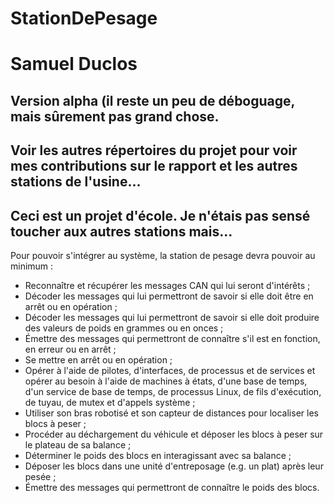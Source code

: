 # StationDePesage

# Samuel Duclos
## Version alpha (il reste un peu de déboguage, mais sûrement pas grand chose.
## Voir les autres répertoires du projet pour voir mes contributions sur le rapport et les autres stations de l'usine...
## Ceci est un projet d'école. Je n'étais pas sensé toucher aux autres stations mais...

Pour pouvoir s'intégrer au système, la station de pesage devra pouvoir au minimum :
- Reconnaître et récupérer les messages CAN qui lui seront d'intérêts ;
- Décoder les messages qui lui permettront de savoir si elle doit être en arrêt ou en opération ;
- Décoder les messages qui lui permettront de savoir si elle doit produire des valeurs de poids en grammes ou en onces ;
- Émettre des messages qui permettront de connaître s'il est en fonction, en erreur ou en arrêt ;
- Se mettre en arrêt ou en opération ;
- Opérer à l'aide de pilotes, d'interfaces, de processus et de services et opérer au besoin à l'aide de machines à états, d'une base de temps, d'un service de base de temps, de processus Linux, de fils d'exécution, de tuyau, de mutex et d'appels système ;
- Utiliser son bras robotisé et son capteur de distances pour localiser les blocs à peser ;
- Procéder au déchargement du véhicule et déposer les blocs à peser sur le plateau de sa balance ;
- Déterminer le poids des blocs en interagissant avec sa balance ;
- Déposer les blocs dans une unité d'entreposage (e.g. un plat) après leur pesée ;
- Émettre des messages qui permettront de connaître le poids des blocs.
